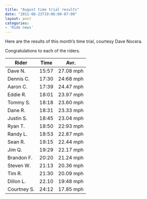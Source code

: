 ```yaml
---
title: "August time trial results"
date: "2011-08-23T19:06:00-07:00"
layout: post
categories:
- 'Ride news'
---
```


Here are the results of this month’s time trial, courtesy Dave Nocera.  
  
Congratulations to each of the riders.

| Rider | Time | Avr. |
|---|---|---|
| Dave N. | 15:57 | 27.08 mph |
| Dennis C. | 17:30 | 24:68 mph |
| Aaron C. | 17:39 | 24.47 mph |
| Eddie R. | 18:01 | 23.97 mph |
| Tommy S. | 18:18 | 23.60 mph |
| Dane R. | 18:31 | 23.33 mph |
| Justin S. | 18:45 | 23.04 mph |
| Ryan T. | 18:50 | 22:93 mph |
| Randy L. | 18:53 | 22.87 mph |
| Sean R. | 19:15 | 22.44 mph |
| Jim Q. | 19:29 | 22.17 mph |
| Brandon F. | 20:20 | 21.24 mph |
| Steven W. | 21:13 | 20.36 mph |
| Tim R. | 21:30 | 20.09 mph |
| Dillon L. | 22.10 | 19:48 mph |
| Courtney S. | 24:12 | 17.85 mph |